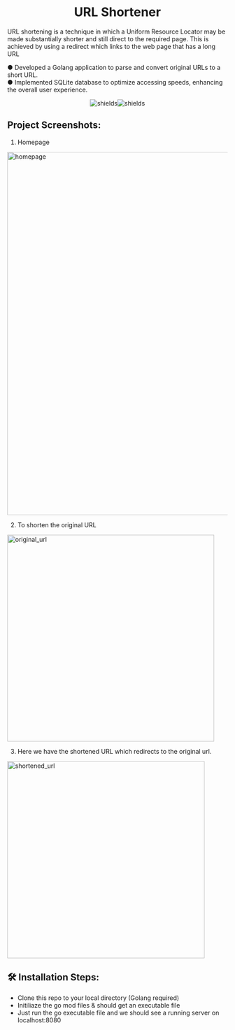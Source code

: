 <h1 align="center" id="title">URL Shortener</h1>

<p id="description">URL shortening is a technique in which a Uniform Resource Locator may be made substantially shorter and still direct to the required page. This is achieved by using a redirect which links to the web page that has a long URL</p>


●	Developed a Golang application to parse and convert original URLs to a short URL. <br>
●	Implemented SQLite database to optimize accessing speeds, enhancing the overall user experience.

<p align="center"><img src="https://img.shields.io/badge/Sqlite-Golang-blue" alt="shields"><img src="https://img.shields.io/badge/Docker-Logging-blue" alt="shields"></p>

<h2>Project Screenshots:</h2>

1. Homepage
   
<img width="831" alt="homepage" src="https://github.com/thakuramitt/URL-shortener/assets/72456071/3d9ae0ae-41e9-4b30-af30-7b2a1136d58b">

2. To shorten the original URL

<img width="473" alt="original_url" src="https://github.com/thakuramitt/URL-shortener/assets/72456071/4bc3b5bb-f46b-467f-869e-e70e649436ae">

3. Here we have the shortened URL which redirects to the original url.

<img width="451" alt="shortened_url" src="https://github.com/thakuramitt/URL-shortener/assets/72456071/9013a712-26f0-4a70-9ddf-4e0df9efeb48">



<h2>🛠️ Installation Steps:</h2>

*   Clone this repo to your local directory (Golang required)
*   Initiliaze the go mod files & should get an executable file
*   Just run the go executable file and we should see a running server on localhost:8080





